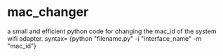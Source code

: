 # mac_changer
a small and efficient python code for changing the mac_id of the system wifi adapter. syntax= {python "filename.py" -i "interface_name" -m "mac_id"}
